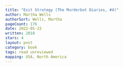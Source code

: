 ```yaml
---
title: "Exit Strategy (The Murderbot Diaries, #4)"
author: Martha Wells
authorSort: Wells, Martha
pageCount: 176
date: 2022-05-22
written: 2018
stars: 4
layout: post
category: book
tags: read unreviewed
mapping: USA, North America
---
```

